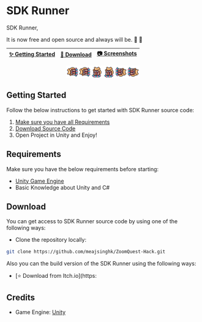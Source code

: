 # SDK Runner

SDK Runner,

It is now free and open source and always will be. :clap: :tada:

| [:sparkles: Getting Started](#getting-started) | [:rocket: Download](#download) | [:camera: Screenshots](#screenshots) |
| --------------- | -------- | ----------- |

<p align="center">
  <img src="Assets/Pixel Adventure 1/Assets/Main Characters/Mask Dude/Double Jump (32x32).png" />
</p>


## Getting Started

Follow the below instructions to get started with SDK Runner source code:

1. [Make sure you have all Requirements](#requirements)
2. [Download Source Code](#download)
3. Open Project in Unity and Enjoy!

## Requirements

Make sure you have the below requirements before starting:

- [Unity Game Engine](https://unity3d.com)
- Basic Knowledge about Unity and C#

## Download

You can get access to SDK Runner source code by using one of the following ways:

- Clone the repository locally:

```bash
git clone https://github.com/meajsinghk/ZoomQuest-Hack.git
```

Also you can the build version of the SDK Runner using the following ways:

- [:star: Download from Itch.io](https:

## Credits

- Game Engine: [Unity](https://unity3d.com/)


